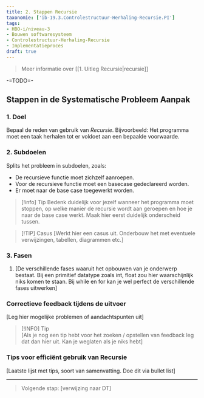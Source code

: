 ```yaml
---
title: 2. Stappen Recursie
taxonomie: ['ib-19.3.Controlestructuur-Herhaling-Recursie.PI']
tags:
- HBO-i/niveau-3
- Bouwen softwaresysteem
- Controlestructuur-Herhaling-Recursie
- Implementatieproces
draft: true 
---
```


> Meer informatie over [[1. Uitleg Recursie|recursie]]

-=TODO=-
## Stappen in de Systematische Probleem Aanpak
### 1. Doel
Bepaal de reden van gebruik van *Recursie*. Bijvoorbeeld: Het programma moet een taak herhalen tot er voldoet aan een bepaalde voorwaarde.

### 2. Subdoelen
Splits het probleem in subdoelen, zoals:
* De recursieve functie moet zichzelf aanroepen.
* Voor de recursieve functie moet een basecase gedeclareerd worden.
* Er moet naar de base case toegewerkt worden.

> [!info] Tip 
> Bedenk duidelijk voor jezelf wanneer het programma moet stoppen, op welke manier de recursie wordt aan geroepen en hoe je naar de base case werkt. Maak hier eerst duidelijk onderscheid tussen.

>[!TIP] Casus
> [Werkt hier een casus uit. Onderbouw het met eventuele verwijzingen, tabellen, diagrammen etc.]

### 3. Fasen
1. [De verschillende fases waaruit het opbouwen van je onderwerp bestaat. Bij een primitief datatype zoals int, float zou hier waarschijnlijk niks komen te staan. Bij while en for kan je wel perfect de verschillende fases uitwerken]

### Correctieve feedback tijdens de uitvoer
[Leg hier mogelijke problemen of aandachtspunten uit]

> [!INFO] Tip  
> [Als je nog een tip hebt voor het zoeken / opstellen van feedback leg dat dan hier uit. Kan je weglaten als je niks hebt]

### Tips voor efficiënt gebruik van Recursie
[Laatste lijst met tips, soort van samenvatting. Doe dit via bullet list]

---

> Volgende stap: [verwijzing naar DT]

